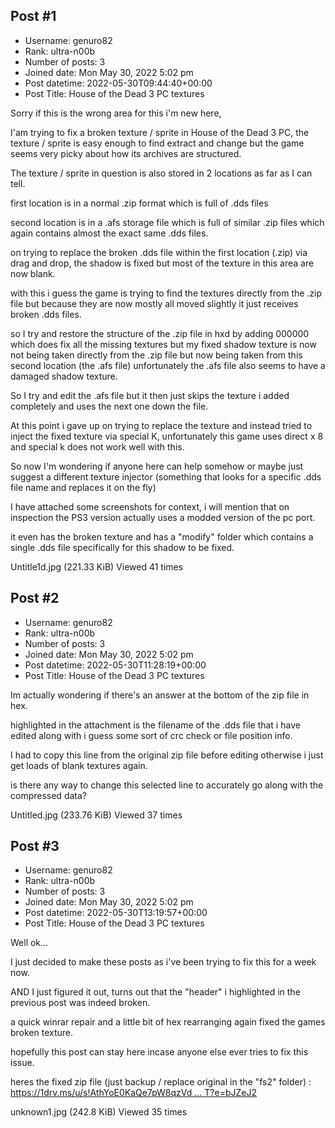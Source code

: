## Post #1
- Username: genuro82
- Rank: ultra-n00b
- Number of posts: 3
- Joined date: Mon May 30, 2022 5:02 pm
- Post datetime: 2022-05-30T09:44:40+00:00
- Post Title: House of the Dead 3 PC textures

Sorry if this is the wrong area for this i'm new here,

I'am trying to fix a broken texture / sprite in House of the Dead 3 PC, the texture / sprite is easy enough to find extract and change but the game seems very picky about how its archives are structured.

The texture / sprite in question is also stored in 2 locations as far as I can tell.

first location is in a normal .zip format which is full of .dds files 

second location is in a .afs storage file which is full of similar .zip files which again contains almost the exact same .dds files.

on trying to replace the broken .dds file within the first location (.zip) via drag and drop, the shadow is fixed but most of the texture in this area are now blank.

with this i guess the game is trying to find the textures directly from the .zip file but because they are now mostly all moved slightly it just receives broken .dds files.

so I try and restore the structure of the .zip file in hxd by adding 000000 which does fix all the missing textures but my fixed shadow texture is now not being taken directly from the .zip file but now being taken from this second location (the .afs file) unfortunately the .afs file also seems to have a damaged shadow texture.

So I try and edit the .afs file but it then just skips the texture i added completely and uses the next one down the file. 

At this point i gave up on trying to replace the texture and instead tried to inject the fixed texture via special K, unfortunately this game uses direct x 8 and special k does not work well with this. 

So now I'm wondering if anyone here can help somehow or maybe just suggest a different texture injector (something that looks for a specific .dds file name and replaces it on the fly)

I have attached some screenshots for context, i will mention that on inspection the PS3 version actually uses a modded version of the pc port.

it even has the broken texture and has a "modify" folder which contains a single .dds file specifically for this shadow to be fixed.



Untitle1d.jpg (221.33 KiB) Viewed 41 times
## Post #2
- Username: genuro82
- Rank: ultra-n00b
- Number of posts: 3
- Joined date: Mon May 30, 2022 5:02 pm
- Post datetime: 2022-05-30T11:28:19+00:00
- Post Title: House of the Dead 3 PC textures

Im actually wondering if there's an answer at the bottom of the zip file in hex.

highlighted in the attachment is the filename of the .dds file that i have edited along with i guess some sort of crc check or file position info.

I had to copy this line from the original zip file before editing otherwise i just get loads of blank textures again.

is there any way to change this selected line to accurately go along with the compressed data? 



Untitled.jpg (233.76 KiB) Viewed 37 times
## Post #3
- Username: genuro82
- Rank: ultra-n00b
- Number of posts: 3
- Joined date: Mon May 30, 2022 5:02 pm
- Post datetime: 2022-05-30T13:19:57+00:00
- Post Title: House of the Dead 3 PC textures

Well ok...

I just decided to make these posts as i've been trying to fix this for a week now.

AND I just figured it out, turns out that the "header" i highlighted in the previous post was indeed broken.

a quick winrar repair and a little bit of hex rearranging again fixed the games broken texture.

hopefully this post can stay here incase anyone else ever tries to fix this issue.

heres the fixed zip file (just backup / replace original in the "fs2" folder) : [https://1drv.ms/u/s!AthYoE0KaQe7pW8qzVd ... T?e=bJZeJ2](https://1drv.ms/u/s!AthYoE0KaQe7pW8qzVdi7MZMblRT?e=bJZeJ2)




unknown1.jpg (242.8 KiB) Viewed 35 times
